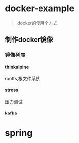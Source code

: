 # docker-example
> docker的使用个方式
## 制作docker镜像
### 镜像列表
#### thinkalpine
rootfs,根文件系统
#### stress
压力测试
#### kafka

# spring
